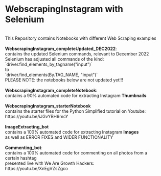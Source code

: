 # WebscrapingInstagram with Selenium
<br>
This Repository contains Notebooks with different Web Scraping examples
<br>
<br>
<b>WebscrapingInstagram_completeUpdated_DEC2022</b>: 
<br>
contains the updated Selenium commands, relevant to December 2022
<br>
Selenium has adjusted all commands of the kind:
<br>
`driver.find_elements_by_tagname("input")`
<br>
to
<br>
`driver.find_elements(By.TAG_NAME, "input")`
<br>
PLEASE NOTE: the notebooks below are not updated yet!!!
<br>
<br>
<b>WebscrapingInstagram_completeNotebook</b>: 
<br>
contains a 90% automated code for extracting Instagram <b>Thumbnails</b>
<br>
<br>
<b>WebscrapingInstagram_starterNotebook</b>
<br>
contains the starter files for the Python Simplified tutorial on Youtube:
<br>
https://youtu.be/iJGvYBH9mcY
<br>
<br>
<b>ImageExtracting_bot</b>
<br>
contains a 100% automated code for extracting Instagram <b>Images</b>
<br>
as well as ERROR FIXES and WIDER FUNCTIONALITY
<br>
<br>
<b>Commenting_bot</b>:
<br>
contains a 100% automated code for commenting on all photos from a certain hashtag
<br>
presented live with We Are Growth Hackers:
<br>
https://youtu.be/XnEgVZsZgco



